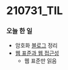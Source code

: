 # 210731_TIL

### 오늘 한 일

* 암호화 [블로그](https://blog.naver.com/vkfkdto0209/222451674106) 정리
* [웹 표준과 웹 접근성](https://blog.naver.com/vkfkdto0209/222452691297)
   - 웹 표준만 읽음